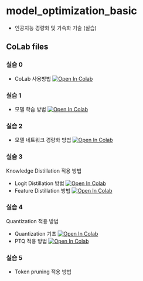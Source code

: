 # model_optimization_basic

- 인공지능 경량화 및 가속화 기술 (실습)

## CoLab files

### 실습 0

- CoLab 사용방법 [![Open In Colab](https://colab.research.google.com/assets/colab-badge.svg)](https://colab.research.google.com/drive/1mWJoCZ2WqirWfwjte57euc0FlASr7p5Y)

### 실습 1

- 모델 학습 방법 [![Open In Colab](https://colab.research.google.com/assets/colab-badge.svg)](https://colab.research.google.com/drive/1sUvLAt12euJHcg3Vbg98I6ujrDu8tOas)

### 실습 2

- 모델 네트워크 경량화 방법 [![Open In Colab](https://colab.research.google.com/assets/colab-badge.svg)](https://colab.research.google.com/drive/1sUvLAt12euJHcg3Vbg98I6ujrDu8tOas)

### 실습 3

Knowledge Distillation 적용 방법

- Logit Distillation 방법 [![Open In Colab](https://colab.research.google.com/assets/colab-badge.svg)](https://colab.research.google.com/drive/1xVH81jLSJg-do3ipUdtvq3gXXC4o522j)
- Feature Distillation 방법 [![Open In Colab](https://colab.research.google.com/assets/colab-badge.svg)](https://colab.research.google.com/drive/1rPo27fwJZaRmxLGXyNqfo1R9mJ8lEYzE)
  
### 실습 4

Quantization 적용 방법 

- Quantization 기초 [![Open In Colab](https://colab.research.google.com/assets/colab-badge.svg)](https://colab.research.google.com/drive/1XM6OxLoFSnYoKNVSyD3px9uthOBGNAZY?usp=sharing)
- PTQ 적용 방법 [![Open In Colab](https://colab.research.google.com/assets/colab-badge.svg)](https://colab.research.google.com/drive/1CJyPHhIS6xAvTB82nGmIZEJYAK96BM46?usp=sharing)

### 실습 5

- Token pruning 적용 방법 
